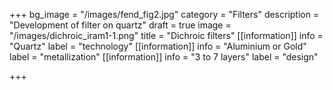 +++
bg_image = "/images/fend_fig2.jpg"
category = "Filters"
description = "Development of filter on quartz"
draft = true
image = "/images/dichroic_iram1-1.png"
title = "Dichroic filters"
[[information]]
info = "Quartz"
label = "technology"
[[information]]
info = "Aluminium or Gold"
label = "metallization"
[[information]]
info = "3 to 7 layers"
label = "design"

+++
